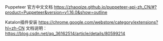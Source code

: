 Puppeteer 官方中文文档 
  https://zhaoqize.github.io/puppeteer-api-zh_CN/#?product=Puppeteer&version=v1.16.0&show=outline

Katalon插件安装
  https://chrome.google.com/webstore/category/extensions?hl=zh-CN 
  文档说明：https://blog.csdn.net/qq_36162514/article/details/80599214
